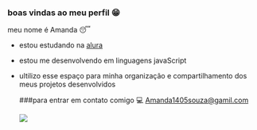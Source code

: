 ### boas vindas ao meu perfil 😁

meu nome é Amanda 😴
- estou estudando na [alura](https://www.alura.com.br)
- estou me desenvolvendo em linguagens javaScript
- ultilizo esse espaço para minha organização e compartilhamento dos meus projetos desenvolvidos
  
  ###para entrar em contato comigo 💻
  Amanda1405souza@gamil.com

  ![](https://medial.tenor.com/m/dG5tuneH22YAAAAC/cat-ears-cat-eyes.gif)
